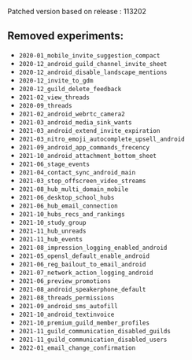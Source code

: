 Patched version based on release : 113202

## Removed experiments:
- `2020-01_mobile_invite_suggestion_compact`
- `2020-12_android_guild_channel_invite_sheet`
- `2020-12_android_disable_landscape_mentions`
- `2020-12_invite_to_gdm`
- `2020-12_guild_delete_feedback`
- `2021-02_view_threads`
- `2020-09_threads`
- `2021-02_android_webrtc_camera2`
- `2021-03_android_media_sink_wants`
- `2021-03_android_extend_invite_expiration`
- `2021-03_nitro_emoji_autocomplete_upsell_android`
- `2021-09_android_app_commands_frecency`
- `2021-10_android_attachment_bottom_sheet`
- `2021-06_stage_events`
- `2021-04_contact_sync_android_main`
- `2021-03_stop_offscreen_video_streams`
- `2021-08_hub_multi_domain_mobile`
- `2021-06_desktop_school_hubs`
- `2021-06_hub_email_connection`
- `2021-10_hubs_recs_and_rankings`
- `2021-10_study_group`
- `2021-11_hub_unreads`
- `2021-11_hub_events`
- `2021-08_impression_logging_enabled_android`
- `2021-05_opensl_default_enable_android`
- `2021-06_reg_bailout_to_email_android`
- `2021-07_network_action_logging_android`
- `2021-06_preview_promotions`
- `2021-08_android_speakerphone_default`
- `2021-08_threads_permissions`
- `2021-09_android_sms_autofill`
- `2021-10_android_textinvoice`
- `2021-10_premium_guild_member_profiles`
- `2021-11_guild_communication_disabled_guilds`
- `2021-11_guild_communication_disabled_users`
- `2022-01_email_change_confirmation`
